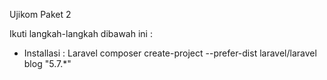 Ujikom Paket 2


Ikuti langkah-langkah dibawah ini : 

- Installasi : Laravel
composer create-project --prefer-dist laravel/laravel blog "5.7.*"
